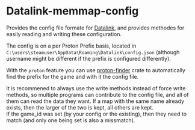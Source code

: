 # Datalink-memmap-config
Provides the config file formate for [Datalink](https://github.com/LukasLichten/Datalink), 
and provides methodes for easily reading and writing these configuration.

The config is on a per Proton Prefix basis, located in `C:\users\steamuser\AppData\Roaming\Datalink\config.json`
(although username might be different if the prefix is configured differently).  
  
With the `proton` feature you can use [proton-finder](https://github.com/LukasLichten/proton-finder)
crate to automatically find the prefix for the game and with it the config file.  
  
It is recommened to always use the write methods instead of force write methods, so multiple programs can contribute to the config file,
and all of them can read the data they want. If a map with the same name already exists, then the larger of the two is kept, all others are kept.  
If the game_id was set (by your config or the existing), then they need to match (and only one being set is also a missmatch).

